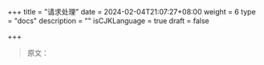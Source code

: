 +++
title = "请求处理"
date = 2024-02-04T21:07:27+08:00
weight = 6
type = "docs"
description = ""
isCJKLanguage = true
draft = false

+++

> 原文：

